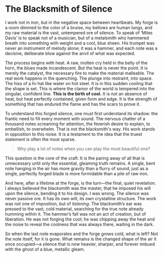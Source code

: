 # The Blacksmith of Silence

I work not in iron, but in the negative space between heartbeats. My forge is a room dimmed to the color of a bruise, my bellows are human lungs, and my raw material is the vast, untempered ore of silence. To speak of ‘Miles Davis’ is to speak not of a musician, but of a metalsmith who hammered breath into something with weight and a cool, blue sheen. His trumpet was never an instrument of melody alone; it was a hammer, and each note was a decisive, deliberate blow against the anvil of what was expected.

The process begins with heat. A raw, molten cry held in the belly of the horn, the blues made incandescent. But the heat is never the point. It is merely the catalyst, the necessary fire to make the material malleable. The real work happens in the quenching. The plunge into restraint, into space. The hiss of a hi-hat like water on hot steel. It is in this sudden cooling that the shape is set. This is where the clamor of the world is tempered into the singular, confident line. **This is the birth of cool.** It is not an absence of heat, but heat perfectly contained, given form and edge. It is the strength of something that has endured the flame and has the scars to prove it.

To understand this forged silence, one must first understand its shadow: the frantic need to fill every moment with sound. The nervous chatter of a thousand notes screaming for attention, the feverish desire to explain, to embellish, to overwhelm. That is not the blacksmith's way. His work stands in opposition to this noise. It is a testament to the idea that the truest statement is often the most sparse.

> Why play a lot of notes when you can play the most beautiful one?

This question is the core of the craft. It is the paring away of all that is unnecessary until only the essential, gleaming truth remains. A single, bent note hanging in the air has more gravity than a flurry of sound, just as a single, perfectly forged blade is more formidable than a pile of raw iron.

And here, after a lifetime at the forge, is the turn—the final, quiet revelation. I always believed the blacksmith was the master, that he imposed his will upon the silence, bending it to his design. I was wrong. The silence was never passive ore. It has its own will, its own crystalline structure. The work was not one of imposition, but of *listening*. The blacksmith’s ear was pressed to the vast, cold material, searching for the true note already humming within it. The hammer’s fall was not an act of creation, but of liberation. He was not forging the cool; he was chipping away the heat and the noise to reveal the coolness that was always there, waiting in the dark.

So when the last note evaporates and the forge grows cold, what is left? Not the note itself, for it is gone. What remains is the changed shape of the air it once occupied—a silence that is now heavier, sharper, and forever imbued with the ghost of a blue, metallic gleam.